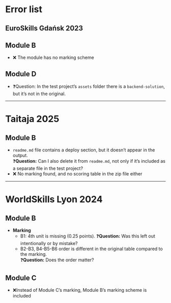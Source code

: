 # Error list

## EuroSkills Gdańsk 2023

## Module B
- ❌ The module has no marking scheme  

## Module D
- ❓Question: In the test project’s `assets` folder there is a `backend-solution`, but it’s not in the original.

---

# Taitaja 2025

## Module B
- `readme.md` file contains a deploy section, but it doesn’t appear in the output.  
  ❓**Question:** Can I also delete it from `readme.md`, not only if it’s included as a separate file in the test project?  
- ❌ No marking found, and no scoring table in the zip file either  

---

# WorldSkills Lyon 2024

## Module B
- **Marking**
  - B1: 4th unit is missing (0.25 points). ❓**Question:** Was this left out intentionally or by mistake?  
  - B2-B3, B4-B5-B6 order is different in the original table compared to the marking.  
    ❓**Question:** Does the order matter?  

## Module C 
- ❌Instead of Module C’s marking, Module B’s marking scheme is included  
